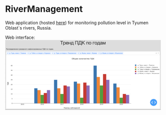 # RiverManagement
Web application (hosted [here](https://rivermanagement.herokuapp.com/)) for monitoring pollution level in Tyumen Oblast`s rivers, Russia.

Web interface:
![Image of interface](https://github.com/Xrenya/RiverManagement/blob/master/plot.png)
